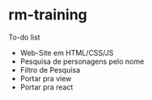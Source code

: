 # rm-training

To-do list
- Web-Site em HTML/CSS/JS
- Pesquisa de personagens pelo nome
- Filtro de Pesquisa
- Portar pra view
- Portar pra react
